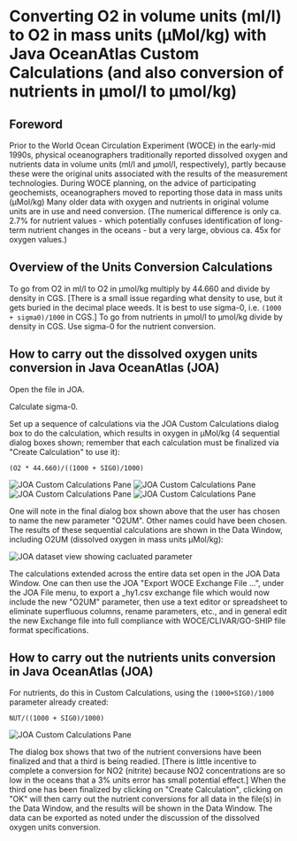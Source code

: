 # Converting O2 in volume units (ml/l) to O2 in mass units (μMol/kg) with Java OceanAtlas Custom Calculations (and also conversion of nutrients in μmol/l to μmol/kg)

## Foreword
Prior to the World Ocean Circulation Experiment (WOCE) in the early-mid 1990s, physical oceanographers traditionally reported dissolved oxygen and nutrients data in volume units (ml/l and μmol/l, respectively), partly because these were the original units associated with the results of the measurement technologies.
During WOCE planning, on the advice of participating geochemists, oceanographers moved to reporting those data in mass units (μMol/kg)
Many older data with oxygen and nutrients in original volume units are in use and need conversion.
(The numerical difference is only ca. 2.7% for nutrient values - which potentially confuses identification of long-term nutrient changes in the oceans - but a very large, obvious ca. 45x for oxygen values.)

## Overview of the Units Conversion Calculations
To go from O2 in ml/l to O2 in μmol/kg multiply by 44.660 and divide by density in CGS.
[There is a small issue regarding what density to use, but it gets buried in the decimal place weeds.
It is best to use sigma-0, i.e. `(1000 + sigma0)/1000` in CGS.]
To go from nutrients in μmol/l to μmol/kg divide by density in CGS.
Use sigma-0 for the nutrient conversion.

## How to carry out the dissolved oxygen units conversion in Java OceanAtlas (JOA)
Open the file in JOA.

Calculate sigma-0.

Set up a sequence of calculations via the JOA Custom Calculations dialog box to do the calculation, which results in oxygen in μMol/kg (4 sequential dialog boxes shown; remember that each calculation must be finalized via "Create Calculation" to use it):

```
(O2 * 44.660)/((1000 + SIG0)/1000)
```

![JOA Custom Calculations Pane](_static/o2/figure_1.webp)
![JOA Custom Calculations Pane](_static/o2/figure_2.webp)
![JOA Custom Calculations Pane](_static/o2/figure_3.webp)
![JOA Custom Calculations Pane](_static/o2/figure_4.webp)

One will note in the final dialog box shown above that the user has chosen to name the new parameter "O2UM".
Other names could have been chosen.
The results of these sequential calculations are shown in the Data Window, including O2UM (dissolved oxygen in mass units μMol/kg):

![JOA dataset view showing cacluated parameter](_static/o2/figure_5.webp)

The calculations extended across the entire data set open in the JOA Data Window.
One can then use the JOA "Export WOCE Exchange File ...", under the JOA File menu, to export a _hy1.csv exchange file which would now include the new "O2UM" parameter, then use a text editor or spreadsheet to eliminate superfluous columns, rename parameters, etc., and in general edit the new Exchange file into full compliance with WOCE/CLIVAR/GO-SHIP file format specifications.

## How to carry out the nutrients units conversion in Java OceanAtlas (JOA)

For nutrients, do this in Custom Calculations, using the `(1000+SIG0)/1000` parameter already created:

```
NUT/((1000 + SIG0)/1000)
```

![JOA Custom Calculations Pane](_static/o2/figure_6.webp)

The dialog box shows that two of the nutrient conversions have been finalized and that a third is being readied.
[There is little incentive to complete a conversion for NO2 (nitrite) because NO2 concentrations are so low in the oceans that a 3% units error has small potential effect.]
When the third one has been finalized by clicking on "Create Calculation", clicking on "OK" will then carry out the nutrient conversions for all data in the file(s) in the Data Window, and the results will be shown in the Data Window.
The data can be exported as noted under the discussion of the dissolved oxygen units conversion.